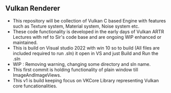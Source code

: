 ## **Vulkan Renderer** <br />

 * This repository will be collection of Vulkan C based Engine with features such as Texture system, Material system, Noise system etc.<br />
 * These code functionality is developed in the early days of Vulkan ARTR Lectures with ref to Sir's code base and are ongoing WIP enhanced or maintained.<br />
 * This is build on Visual studio 2022 with win 10 so to build (All files are included required to run .sln) it open in VS and just Build and Run the .sln<br />
 * WIP :  Removing warning, changing some directory and sln name.<br />
 * This first commit is holding functionality of plain window till ImageAndImageViews.<br />
 * This v1 is build keeping focus on VKCore Library representing Vulkan core funcationalities.<br />
